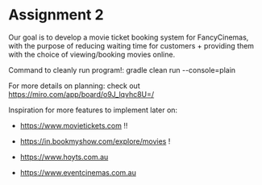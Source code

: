 # Assignment 2

Our goal is to develop a movie ticket booking system for FancyCinemas, with the purpose of reducing waiting time for customers + providing them with the choice of viewing/booking movies online.

Command to cleanly run program!: gradle clean run --console=plain   

For more details on planning: check out https://miro.com/app/board/o9J_lqvhc8U=/

Inspiration for more features to implement later on:

- https://www.movietickets.com !!

- https://in.bookmyshow.com/explore/movies !

- https://www.hoyts.com.au

- https://www.eventcinemas.com.au